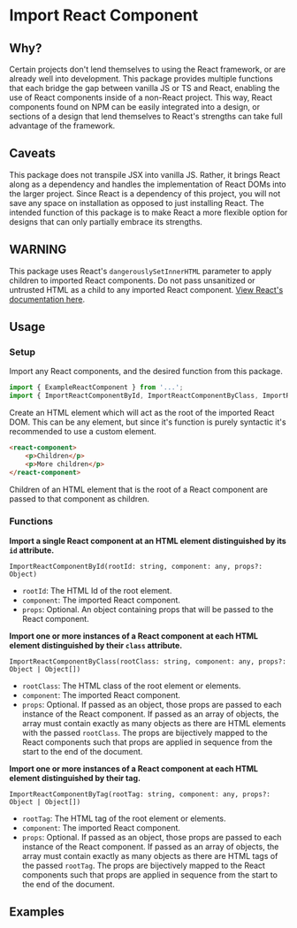 # Import React Component

## Why?

Certain projects don't lend themselves to using the React framework, or are already well into development. This package provides multiple functions that each bridge the gap between vanilla JS or TS and React, enabling the use of React components inside of a non-React project. This way, React components found on NPM can be easily integrated into a design, or sections of a design that lend themselves to React's strengths can take full advantage of the framework.

## Caveats

This package does not transpile JSX into vanilla JS. Rather, it brings React along as a dependency and handles the implementation of React DOMs into the larger project. Since React is a dependency of this project, you will not save any space on installation as opposed to just installing React. The intended function of this package is to make React a more flexible option for designs that can only partially embrace its strengths.

## WARNING

This package uses React's `dangerouslySetInnerHTML` parameter to apply children to imported React components. Do not pass unsanitized or untrusted HTML as a child to any imported React component. [View React's documentation here](https://react.dev/reference/react-dom/components/common#dangerously-setting-the-inner-html).

## Usage

### Setup

Import any React components, and the desired function from this package.

```javascript
import { ExampleReactComponent } from '...';
import { ImportReactComponentById, ImportReactComponentByClass, ImportReactComponentByTag } from 'import-react-component';
```

Create an HTML element which will act as the root of the imported React DOM. This can be any element, but since it's function is purely syntactic it's recommended to use a custom element.

```html
<react-component>
    <p>Children</p>
    <p>More children</p>
</react-component>
```

Children of an HTML element that is the root of a React component are passed to that component as children.

### Functions

**Import a single React component at an HTML element distinguished by its `id` attribute.**

`ImportReactComponentById(rootId: string, component: any, props?: Object)`

- `rootId`: The HTML Id of the root element.
- `component`: The imported React component.
- `props`: Optional. An object containing props that will be passed to the React component.

**Import one or more instances of a React component at each HTML element distinguished by their `class` attribute.**

`ImportReactComponentByClass(rootClass: string, component: any, props?: Object | Object[])`

- `rootClass`: The HTML class of the root element or elements.
- `component`: The imported React component.
- `props`: Optional. If passed as an object, those props are passed to each instance of the React component. If passed as an array of objects, the array must contain exactly as many objects as there are HTML elements with the passed `rootClass`. The props are bijectively mapped to the React components such that props are applied in sequence from the start to the end of the document.

**Import one or more instances of a React component at each HTML element distinguished by their tag.**

`ImportReactComponentByTag(rootTag: string, component: any, props?: Object | Object[])`

- `rootTag`: The HTML tag of the root element or elements.
- `component`: The imported React component.
- `props`: Optional. If passed as an object, those props are passed to each instance of the React component. If passed as an array of objects, the array must contain exactly as many objects as there are HTML tags of the passed `rootTag`. The props are bijectively mapped to the React components such that props are applied in sequence from the start to the end of the document.

## Examples


